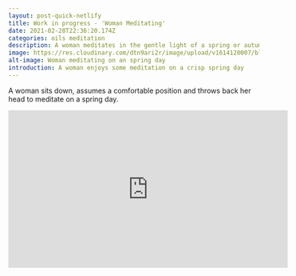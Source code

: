 ```yaml
---
layout: post-quick-netlify
title: Work in progress - 'Woman Meditating'
date: 2021-02-28T22:36:20.174Z
categories: oils meditation
description: A woman meditates in the gentle light of a spring or autumn day
image: https://res.cloudinary.com/dtn9ari2r/image/upload/v1614120007/blog/DSC_0005-small.png
alt-image: Woman meditating on an spring day
introduction: A woman enjoys some meditation on a crisp spring day
---
```

A woman sits down, assumes a comfortable position and throws back her head to meditate on a spring day.

<iframe width="560" height="315" src="https://www.youtube.com/embed/MFLXoXiTuZ0" frameborder="0" allow="accelerometer; autoplay; clipboard-write; encrypted-media; gyroscope; picture-in-picture" allowfullscreen></iframe>